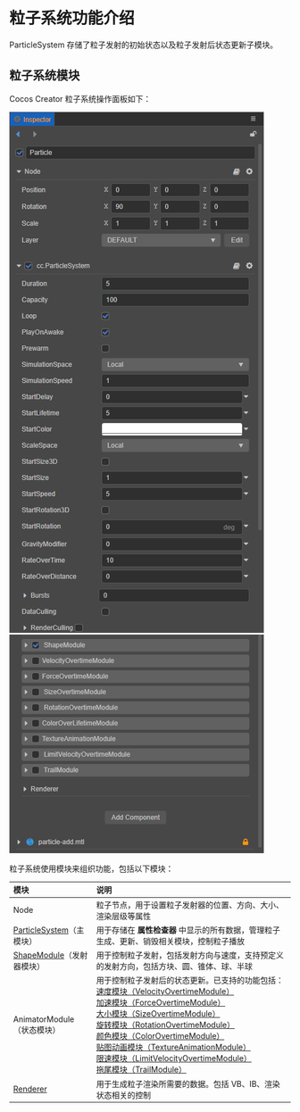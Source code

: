 # 粒子系统功能介绍

ParticleSystem 存储了粒子发射的初始状态以及粒子发射后状态更新子模块。

## 粒子系统模块

Cocos Creator 粒子系统操作面板如下：

![inspector_1](module/inspector_1.png)<br>
![inspector_2](module/inspector_2.png)

粒子系统使用模块来组织功能，包括以下模块：

| 模块 | 说明 |
| :--- | :--- |
| Node | 粒子节点，用于设置粒子发射器的位置、方向、大小、渲染层级等属性 |
| [ParticleSystem](main-module.md)（主模块） | 用于存储在 **属性检查器** 中显示的所有数据，管理粒子生成、更新、销毁相关模块，控制粒子播放 |
| [ShapeModule](emitter.md)（发射器模块） | 用于控制粒子发射，包括发射方向与速度，支持预定义的发射方向，包括方块、圆、锥体、球、半球 |
| AnimatorModule（状态模块） | 用于控制粒子发射后的状态更新。已支持的功能包括：<br>[速度模块（VelocityOvertimeModule）](velocity-module.md)<br>[加速模块（ForceOvertimeModule）](force-module.md)<br>[大小模块（SizeOvertimeModule）](size-module.md)<br>[旋转模块（RotationOvertimeModule）](rotation-module.md)<br>[颜色模块（ColorOvertimeModule）](color-module.md)<br>[贴图动画模块（TextureAnimationModule）](texture-animation-module.md)<br>[限速模块（LimitVelocityOvertimeModule）](limit-velocity-module.md)<br>[拖尾模块（TrailModule）](trail-module.md) |
| [Renderer](renderer.md) | 用于生成粒子渲染所需要的数据。包括 VB、IB、渲染状态相关的控制 |
